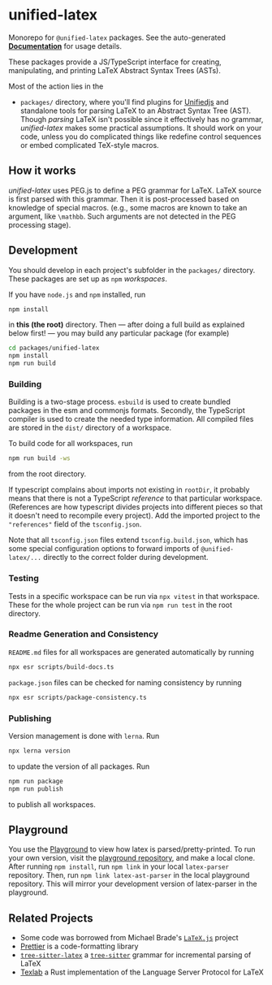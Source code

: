 # unified-latex

Monorepo for `@unified-latex` packages. See the auto-generated [**Documentation**](https://siefkenj.github.io/unified-latex) for usage details.

These packages provide a JS/TypeScript interface for creating, manipulating, and printing LaTeX Abstract Syntax Trees (ASTs).

Most of the action lies in the

-   `packages/`
    directory, where you'll find plugins for [Unifiedjs](https://unifiedjs.com/) and standalone tools for parsing
    LaTeX to an Abstract Syntax Tree (AST). Though _parsing_ LaTeX isn't possible
    since it effectively has no grammar, _unified-latex_ makes some
    practical assumptions. It should work on your code, unless you do complicated things like redefine control sequences
    or embed complicated TeX-style macros.

## How it works

_unified-latex_ uses PEG.js to define a PEG grammar for LaTeX.
LaTeX source is first parsed with this grammar. Then it is post-processed
based on knowledge of special macros. (e.g., some macros are known to take
an argument, like `\mathbb`. Such arguments are not detected in the PEG
processing stage).

## Development

You should develop in each project's subfolder in the `packages/` directory.
These packages are set up as `npm` _workspaces_.

If you have `node.js` and `npm` installed, run

```sh
npm install
```

in **this \(the root\)** directory. Then — after doing a full build as explained below first! — you may build any particular package \(for example\)

```sh
cd packages/unified-latex
npm install
npm run build
```

### Building

Building is a two-stage process. `esbuild` is used to create bundled packages in the esm and commonjs formats. Secondly, the TypeScript
compiler is used to create the needed type information. All compiled files are stored in the `dist/` directory of a workspace.

To build code for all workspaces, run

```sh
npm run build -ws
```

from the root directory.

If typescript complains about imports not existing in `rootDir`, it probably means that there is not a TypeScript _reference_ to that
particular workspace. (References are how typescript divides projects into different pieces so that it doesn't need to recompile every project).
Add the imported project to the `"references"` field of the `tsconfig.json`.

Note that all `tsconfig.json` files extend `tsconfig.build.json`, which has some special configuration options to forward imports of `@unified-latex/...`
directly to the correct folder during development.

### Testing

Tests in a specific workspace can be run via `npx vitest` in that workspace. These for the whole project can be run via `npm run test` in the
root directory.

### Readme Generation and Consistency

`README.md` files for all workspaces are generated automatically by running

```sh
npx esr scripts/build-docs.ts
```

`package.json` files can be checked for naming consistency by running

```sh
npx esr scripts/package-consistency.ts
```

### Publishing

Version management is done with `lerna`. Run

```sh
npx lerna version
```

to update the version of all packages. Run

```sh
npm run package
npm run publish
```

to publish all workspaces.

## Playground

You use the [Playground](https://siefkenj.github.io/latex-parser-playground) to view
how latex is parsed/pretty-printed. To run your own version, visit the [playground repository](https://github.com/siefkenj/latex-parser-playground),
and make a local clone. After running `npm install`, run `npm link` in your local `latex-parser` repository. Then, run `npm link latex-ast-parser`
in the local playground repository. This will mirror your development version of latex-parser in the playground.

## Related Projects

-   Some code was borrowed from Michael Brade's [`LaTeX.js`](https://github.com/michael-brade/LaTeX.js) project
-   [Prettier](https://prettier.io/) is a code-formatting library
-   [`tree-sitter-latex`](https://github.com/latex-lsp/tree-sitter-latex) a [`tree-sitter`](https://github.com/tree-sitter/tree-sitter) grammar for incremental parsing of LaTeX
-   [Texlab](https://github.com/latex-lsp/texlab) a Rust implementation of the Language Server Protocol for LaTeX
